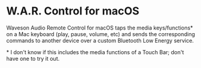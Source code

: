 # W.A.R. Control for macOS

Waveson Audio Remote Control for macOS taps the media keys/functions* on a Mac keyboard (play, pause, volume, etc) and sends the corresponding commands to another device over a custom Bluetooth Low Energy service.

\* I don't know if this includes the media functions of a Touch Bar; don't have one to try it out.
